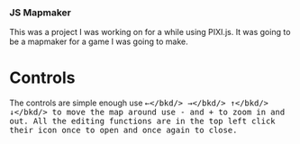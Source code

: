### JS Mapmaker
This was a project I was working on for a while using PIXI.js. It was going to be a mapmaker for a game I was going to make. 

# Controls
The controls are simple enough use <kbd>←</bkd/> <kbd>→</bkd/> <kbd>↑</bkd/> <kbd>↓</bkd/> to move the map around use <kdb>-</kbd> and <kbd>+</kbd> to zoom in and out. All the editing functions are in the top left click their icon once to open and once again to close. 